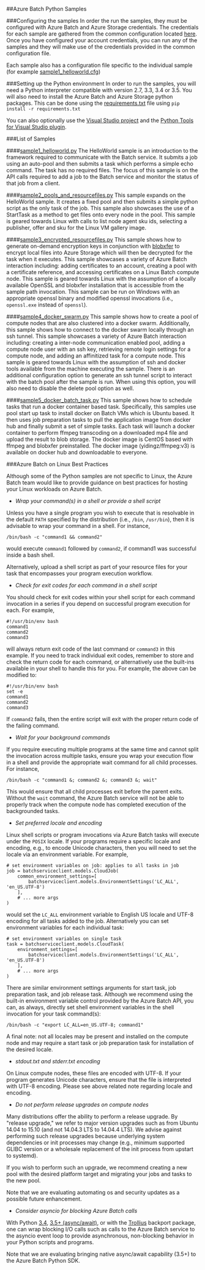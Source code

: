##Azure Batch Python Samples

###Configuring the samples
In order the run the samples, they must be configured with Azure Batch and
Azure Storage credentials. The credentials for each sample are gathered from
the common configuration located [here](./configuration.cfg). Once you
have configured your account credentials, you can run any of the samples and
they will make use of the credentials provided in the common configuration
file.

Each sample also has a configuration file specific to the individual sample
(for example [sample1\_helloworld.cfg](./sample1_helloworld.cfg))

###Setting up the Python environment
In order to run the samples, you will need a Python interpreter compatible
with version 2.7, 3.3, 3.4 or 3.5. You will also need to install the Azure
Batch and Azure Storage python packages.  This can be done using the
[requirements.txt](./requirements.txt) file using
`pip install -r requirements.txt`

You can also optionally use the
[Visual Studio project](./BatchSamples.pyproj) and the
[Python Tools for Visual Studio plugin](https://github.com/Microsoft/PTVS/wiki/PTVS-Installation).

###List of Samples

####[sample1\_helloworld.py](./sample1_helloworld.py)
The HelloWorld sample is an introduction to the framework required to
communicate with the Batch service. It submits a job using an auto-pool and
then submits a task which performs a simple echo command.  The task has no
required files.  The focus of this sample is on the API calls required to add
a job to the Batch service and monitor the status of that job from a client.

####[sample2\_pools\_and\_resourcefiles.py](./sample2_pools_and_resourcefiles.py)
This sample expands on the HelloWorld sample. It creates a fixed pool and then
submits a simple python script as the only task of the job. This sample also
showcases the use of a StartTask as a method to get files onto every node in
the pool. This sample is geared towards Linux with calls to list node agent
sku ids, selecting a publisher, offer and sku for the Linux VM gallery image.

####[sample3\_encrypted\_resourcefiles.py](./sample3_encrypted_resourcefiles.py)
This sample shows how to generate on-demand encryption keys in conjunction with
[blobxfer](../Storage) to encrypt local files into Azure Storage which will
then be decrypted for the task when it executes. This sample showcases a
variety of Azure Batch interaction including: adding certificates to an
account, creating a pool with a certificate reference, and accessing
certificates on a Linux Batch compute node. This sample is geared towards
Linux with the assumption of a locally available OpenSSL and blobxfer
installation that is accessible from the sample path invocation. This sample
can be run on Windows with an appropriate openssl binary and modified
openssl invocations (i.e., `openssl.exe` instead of `openssl`).

####[sample4\_docker\_swarm.py](./sample4\_docker\_swarm.py)
This sample shows how to create a pool of compute nodes that are also
clustered into a docker swarm. Additionally, this sample shows how to connect
to the docker swarm locally through an ssh tunnel. This sample showcases a
variety of Azure Batch interaction including: creating a inter-node
communication enabled pool, adding a compute node user with an ssh key,
retrieving remote login settings for a compute node, and adding an affinitized
task for a compute node. This sample is geared towards Linux with the
assumption of ssh and docker tools available from the machine executing the
sample. There is an additional configuration option to generate an ssh
tunnel script to interact with the batch pool after the sample is run. When
using this option, you will also need to disable the delete pool option as
well.

####[sample5\_docker\_batch\_task.py](./sample4\_docker\_batch\_task.py)
This sample shows how to schedule tasks that run a docker container based
task. Specifically, this samples use pool start up task to install docker
on Batch VMs which is Ubuntu based. It then uses job preparation tasks to
pull the application image from docker hub and finally submit a set of simple
tasks. Each task will launch a docker container to perform ffmpeg transcoding
on a downloaded mp4 file and upload the result to blob storage. The docker
image is CentOS based with ffmpeg and blobxfer preinstalled. The docker image
(yidingz/ffmpeg:v3) is available on docker hub and downloadable to everyone. 

###Azure Batch on Linux Best Practices

Although some of the Python samples are not specific to Linux, the Azure Batch
team would like to provide guidance on best practices for hosting your Linux
workloads on Azure Batch.

* _Wrap your command(s) in a shell or provide a shell script_

Unless you have a single program you wish to execute that is resolvable in the
default `PATH` specified by the distribution (i.e., `/bin`, `/usr/bin`), then
it is advisable to wrap your command in a shell. For instance,

    /bin/bash -c "command1 && command2"

would execute `command1` followed by `command2`, if command1 was successful
inside a bash shell.

Alternatively, upload a shell script as part of your resource files for
your task that encompasses your program execution workflow.

* _Check for exit codes for each command in a shell script_

You should check for exit codes within your shell script for each command
invocation in a series if you depend on successful program execution for
each. For example,

    #!/usr/bin/env bash
    command1
    command2
    command3

will always return exit code of the last command or `command3` in this
example. If you need to track individual exit codes, remember to store and
check the return code for each command, or alternatively use the built-ins
available in your shell to handle this for you. For example, the above can be
modified to:

    #!/usr/bin/env bash
    set -e
    command1
    command2
    command3

If `command2` fails, then the entire script will exit with the proper
return code of the failing command.

* _Wait for your background commands_

If you require executing multiple programs at the same time and cannot split
the invocation across multiple tasks, ensure you wrap your execution flow in
a shell and provide the appropriate wait command for all child processes. For
instance,

    /bin/bash -c "command1 &; command2 &; command3 &; wait"

This would ensure that all child processes exit before the parent exits.
Without the `wait` command, the Azure Batch service will not be able to
properly track when the compute node has completed execution of the
backgrounded tasks.

* _Set preferred locale and encoding_

Linux shell scripts or program invocations via Azure Batch tasks will execute
under the `POSIX` locale. If your programs require a specific locale and
encoding, e.g., to encode Unicode characters, then you will need to set the
locale via an environment variable. For example,

    # set environment variables on job: applies to all tasks in job
    job = batchserviceclient.models.CloudJob(
        common_environment_settings=[
            batchserviceclient.models.EnvironmentSettings('LC_ALL', 'en_US.UTF-8')
        ],
        # ... more args
    )

would set the `LC_ALL` environment variable to English US locale and UTF-8
encoding for all tasks added to the job. Alternatively you can set environment
variables for each individual task:

    # set environment variables on single task
    task = batchserviceclient.models.CloudTask(
        environment_settings=[
            batchserviceclient.models.EnvironmentSettings('LC_ALL', 'en_US.UTF-8')
        ],
        # ... more args
    )

There are similar environment settings arguments for start task, job
preparation task, and job release task. Although we recommend using the
built-in environment variable control provided by the Azure Batch API, you
can, as always, directly set shell environment variables in the shell
invocation for your task command(s):

    /bin/bash -c "export LC_ALL=en_US.UTF-8; command1"

A final note: not all locales may be present and installed on the compute node
and may require a start task or job preparation task for installation of the
desired locale.

* _stdout.txt and stderr.txt encoding_

On Linux compute nodes, these files are encoded with UTF-8. If your program
generates Unicode characters, ensure that the file is interpreted with UTF-8
encoding. Please see above related note regarding locale and encoding.

* _Do not perform release upgrades on compute nodes_

Many distributions offer the ability to perform a release upgrade. By
"release upgrade," we refer to major version upgrades such as from Ubuntu
14.04 to 15.10 (and not 14.04.3 LTS to 14.04.4 LTS). We advise against
performing such release upgrades because underlying system dependencies
or init processes may change (e.g., minimum supported GLIBC version or a
wholesale replacement of the init process from upstart to systemd).

If you wish to perform such an upgrade, we recommend creating a new pool
with the desired platform target and migrating your jobs and tasks to the
new pool.

Note that we are evaluating automating os and security updates as a possible
future enhancement.

* _Consider asyncio for blocking Azure Batch calls_

With Python [3.4](https://docs.python.org/3.4/library/asyncio.html),
[3.5+ (async/await)](https://docs.python.org/3.5/library/asyncio.html), or
with the [Trollius](https://pypi.python.org/pypi/trollius) backport package,
one can wrap blocking I/O calls such as calls to the Azure Batch service to
the asyncio event loop to provide asynchronous, non-blocking behavior in your
Python scripts and programs.

Note that we are evaluating bringing native async/await capability (3.5+) to
the Azure Batch Python SDK.
